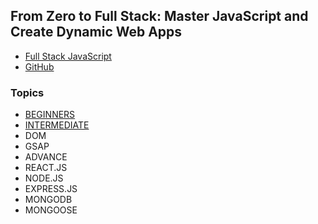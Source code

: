 ## From Zero to Full Stack: Master JavaScript and Create Dynamic Web Apps

- [Full Stack JavaScript](https://www.youtube.com/watch?v=H3XIJYEPdus)
- [GitHub](https://github.com/HuXn-WebDev/Zero-To-FullStack-JS-Course)

### Topics

- [BEGINNERS](https://youtu.be/H3XIJYEPdus?list=PLSDeUiTMfxW4zCLgOQgz4PWSN0QRmUUFR&t=901)
- [INTERMEDIATE](https://youtu.be/H3XIJYEPdus?list=PLSDeUiTMfxW4zCLgOQgz4PWSN0QRmUUFR&t=15963)
- DOM
- GSAP
- ADVANCE
- REACT.JS
- NODE.JS
- EXPRESS.JS
- MONGODB
- MONGOOSE
